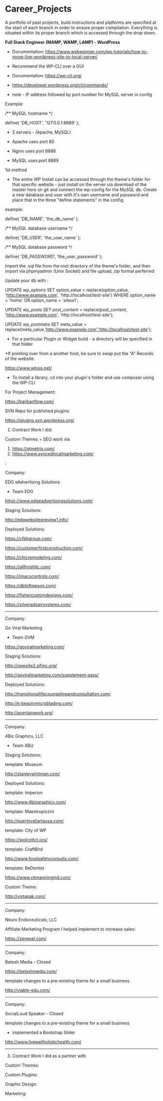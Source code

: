# Career_Projects
A portfolio of past projects, build instructions and platforms are specified at the start of each branch in order to ensure proper compilation.  Everything is situated within its proper branch which is accessed through the drop down.

<b>Full Stack Engineer (MAMP, WAMP, LAMP) - WordPress</b>

* Documentation: https://www.wpbeginner.com/wp-tutorials/how-to-move-live-wordpress-site-to-local-server/

* Recommend the WP-CLI over a GUI

* Documentation: https://wp-cli.org/
* https://developer.wordpress.org/cli/commands/

* note - IP address followed by port number for MySQL server in config

Example: 

/** MySQL hostname */

define( 'DB_HOST', '127.0.0.1:8889' );

* 2 servers - (Apache, MySQL)

* Apache uses port 80

* Nginx uses port 8888

* MySQL uses port 8889

1st method
- The entire WP Install can be accessed through the theme's folder for that specific website - just install on the server via download of the master here on git and connect the wp-config for the MySQL db.  Create a new database and user with it's own username and password and place that in the three "define statements" in the config.

example:

define( 'DB_NAME', 'the_db_name' );

/** MySQL database username */

define( 'DB_USER', 'the_user_name' );

/** MySQL database password */

define( 'DB_PASSWORD', 'the_user_password' );

Import the .sql file from the root directory of the theme's folder, and then import via phpmyadmin (Unix Socket) and file upload, zip format perferred

Update your db with : 

UPDATE wp_options SET option_value = replace(option_value, 'http://www.example.com', 'http://localhost/test-site') WHERE option_name = 'home' OR option_name = 'siteurl';
  
UPDATE wp_posts SET post_content = replace(post_content, 'http://www.example.com', 'http://localhost/test-site');
  
UPDATE wp_postmeta SET meta_value = replace(meta_value,'http://www.example.com','http://localhost/test-site');

- For a particular Plugin or Widget build - a directory will be specified in that folder


*If pointing over from a another host, be sure to swap put the "A" Records of the website. 

https://www.whois.net/


* To install a library, cd into your plugin's folder and use composer using the WP-CLI

For Project Management:

https://kanbanflow.com/


SVN Repo for published plugins:

https://plugins.svn.wordpress.org/

1. Contract Work I did:


Custom Themes + SEO work via
1. https://gtmetrix.com/
2. https://www.syncedlocalmarketing.com/

:


Company:

EDG eAdvertising Solutions

- Team EDG

https://www.edgeadvertisingsolutions.com/

Staging Solutions:

http://edgwebsitepreview1.info/


Deployed Solutions:

https://cfbhgroup.com/

https://customerfirstconstruction.com/

https://chicremodeling.com/

https://allfinishllc.com/

https://imacscontrols.com/

https://dbtoftowson.com/

https://fishercustomdesigns.com/

https://silveradoairsystems.com/








<hr>

Company:

Go Viral Marketing 

- Team GVM

https://goviralmarketing.com/

Staging Solutions:

http://newsite2.sjfmc.org/

http://goviralmarketing.com/supplement-pass/


Deployed Solutions:

http://transitionallifecounselingandconsultation.com/

http://k-beautymicroblading.com/

http://acertainwork.org/




<hr>

Company:

4Biz Graphics, LLC

- Team 4Biz


Staging Solutions:

template: Museum 

http://stanleywhitman.com/


Deployed Solutions:

template: Imperion 

http://www.4bizgraphics.com/

template: Maestropizzini

http://puertovallartausa.com/

template: City of WP

https://wolcottct.org/

template: CraftBird

http://www.foodsafetyconsults.com/

template: BeDentist

https://www.ckmanningmd.com/

Custom Theme:

http://vistapak.com/



<hr>

Company:

Neuro Endoceuticals, LLC

Affiliate Marketing Program I helped implement to increase sales:


https://zenexel.com/

<hr>

Company:

Betesh Media - Closed

https://beteshmedia.com/


template changes to a pre-existing theme for a small business

http://viable-edu.com/


<hr>

Company:

SocialLoud Speaker - Closed


template changes to a pre-existing theme for a small business
* implemented a Bootstrap Slider

http://www.livewellholistichealth.com/


<hr>




3. Contract Work I did as a partner with

Custom Themes:

Custom Plugins:

Graphic Design:

Marketing:





